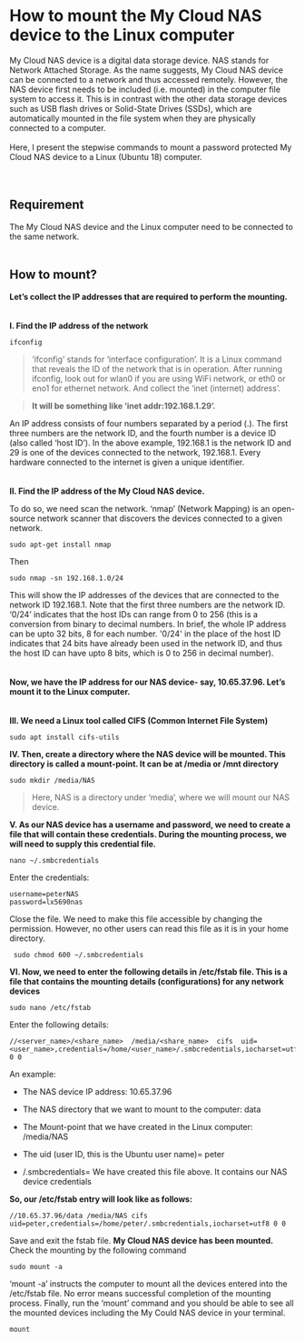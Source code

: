# **How to mount the My Cloud NAS device to the Linux computer** <br />


My Cloud NAS device is a digital data storage device. NAS stands for Network Attached Storage. As the name suggests, My Cloud NAS device can be connected to a network and thus accessed remotely. However, the NAS device first needs to be included (i.e. mounted) in the computer file system to access it. This is in contrast with the other data storage devices such as USB flash drives or Solid-State Drives (SSDs), which are automatically mounted in the file system when they are physically connected to a computer.
<br />
<br />
Here, I present the stepwise commands to mount a password protected My Cloud NAS device to a Linux (Ubuntu 18) computer.
<br />
<br />
<br />
## **Requirement**


The My Cloud NAS device and the Linux computer need to be connected to the same network.
<br />
<br />
## **How to mount?** 


**Let’s collect the IP addresses that are required to perform the mounting.**
<br />
<br />
<br />
**I.	Find the IP address of the network**  


```
ifconfig
```


>‘ifconfig’ stands for ‘interface configuration’. It is a Linux command that reveals the ID of the network that is in operation. 
>After running ifconfig, look out for wlan0 if you are using WiFi network, or eth0 or eno1 for ethernet network. And collect the ‘inet (internet) address’. 


>**It will be something like ‘inet addr:192.168.1.29’.** 


An IP address consists of four numbers separated by a period (.). The first three numbers are the network ID, and the fourth number is a device ID (also called ‘host ID’). In the above example, 192.168.1 is the network ID and 29 is one of the devices connected to the network, 192.168.1. Every hardware connected to the internet is given a unique identifier. 
<br />
<br />
<br />
**II.	Find the IP address of the My Cloud NAS device.** 

To do so, we need scan the network. ‘nmap’ (Network Mapping) is an open-source network scanner that discovers the devices connected to a given network. 


```
sudo apt-get install nmap 
```

Then


```
sudo nmap -sn 192.168.1.0/24
```


This will show the IP addresses of the devices that are connected to the network ID 192.168.1. Note that the first three numbers are the network ID. ‘0/24’ indicates that the host IDs can range from 0 to 256 (this is a conversion from binary to decimal numbers. In brief, the whole IP address can be upto 32 bits, 8 for each number. '0/24' in the place of the host ID indicates that 24 bits have already been used in the network ID, and thus the host ID can have upto 8 bits, which is 0 to 256 in decimal number).
<br />
<br />
<br />
**Now, we have the IP address for our NAS device- say, 10.65.37.96. Let’s mount it to the Linux computer.**
<br />
<br />
<br />
**III.	We need a Linux tool called CIFS (Common Internet File System)**


```
sudo apt install cifs-utils
```


**IV.	Then, create a directory where the NAS device will be mounted. This directory is called a mount-point. It can be at /media or /mnt directory**


```
sudo mkdir /media/NAS
```


>Here, NAS is a directory under ‘media’, where we will mount our NAS device.



**V.	As our NAS device has a username and password, we need to create a file that will contain these credentials. During the mounting process, we will need to supply this credential file.**


```
nano ~/.smbcredentials
```


Enter the credentials:


```
username=peterNAS
password=lx5690nas
```


Close the file. We need to make this file accessible by changing the permission. However, no other users can read this file as it is in your home directory. 


```
 sudo chmod 600 ~/.smbcredentials
 ```
 
 
**VI.	Now, we need to enter the following details in /etc/fstab file. This is a file that contains the mounting details (configurations) for any network devices**
 
 
 ```
sudo nano /etc/fstab
```


Enter the following details:


```
//<server_name>/<share_name>  /media/<share_name>  cifs  uid=<user_name>,credentials=/home/<user_name>/.smbcredentials,iocharset=utf8 0 0
```


An example:


- The NAS device IP address:  10.65.37.96


- The NAS directory that we want to mount to the computer: data


- The Mount-point that we have created in the Linux computer: /media/NAS


- The uid (user ID, this is the Ubuntu user name)= peter


- /.smbcredentials= We have created this file above. It contains our NAS device credentials



**So, our /etc/fstab entry will look like as follows:**


```
//10.65.37.96/data /media/NAS cifs uid=peter,credentials=/home/peter/.smbcredentials,iocharset=utf8 0 0
```


Save and exit the fstab file. **My Cloud NAS device has been mounted.** Check the mounting by the following command


```
sudo mount -a
```


‘mount -a’ instructs the computer to mount all the devices entered into the /etc/fstab file. No error means successful completion of the mounting process. 
Finally, run the ‘mount’ command and you should be able to see all the mounted devices including the My Could NAS device in your terminal.


```
mount
```

